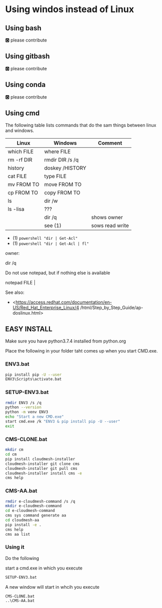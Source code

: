 # Using windos instead of Linux

## Using bash

:o2: please contribute

## Using gitbash

:o2: please contribute

## Using conda

:o2: please contribute

## Using cmd

The following  table lists commands that do the sam things between linux and
 windows.
 

| Linux | Windows | Comment | 
| ----- | ------- | ---- |
| which FILE | where FILE |  |
| rm -rf DIR | rmdir DIR /s /q |  |
| history | doskey /HISTORY |  |
| cat FILE | type FILE |  |
| mv FROM TO | move FROM TO |  |
| cp FROM TO | copy FROM TO |  |
| ls  | dir /w |  |
| ls -lisa | ??? |  |
|  | dir /q | shows owner |
|  | see (1) | sows read write |


* (1) `powershell "dir | Get-Acl"`
* (1) `powershell "dir | Get-Acl | fl"`

owner:

dir /q



Do not use notepad, but if nothing else is available

notepad FILE |

See also:

* <https://access.redhat.com/documentation/en-US/Red_Hat_Enterprise_Linux/4
/html/Step_by_Step_Guide/ap-doslinux.html>

## EASY INSTALL

Make sure you have python3.7.4 installed from python.org

Place the following in your folder taht comes up when you start CMD.exe.

### ENV3.bat

```bash
pip install pip -U --user
ENV3\Scripts\activate.bat
```

### SETUP-ENV3.bat

```bash
rmdir ENV3 /s /q
python --version
python -m venv ENV3
echo "Start a new CMD.exe"
start cmd.exe /k "ENV3 & pip install pip -U --user"
exit
```

### CMS-CLONE.bat

```bash
mkdir cm
cd cm
pip install cloudmesh-installer
cloudmesh-installer git clone cms
cloudmesh-installer git pull cms
cloudmesh-installer install cms -e
cms help
```

### CMS-AA.bat

```bash
rmdir e-cloudmesh-command /s /q
mkdir e-cloudmesh-command
cd e-cloudmesh-command
cms sys command generate aa
cd cloudmesh-aa
pip install -e .
cms help
cms aa list
```

### Using it

Do the following

start a cmd.exe in which you execute

```bash
SETUP-ENV3.bat
```

A new window will start in whcih you execute

```
CMS-CLONE.bat
..\CMS-AA.bat
```






